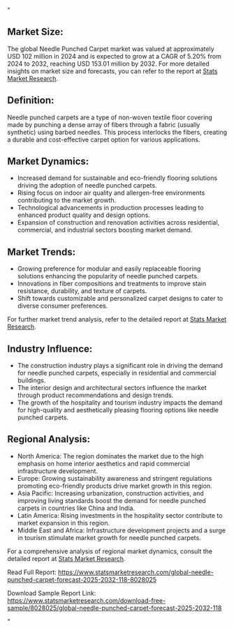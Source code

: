 "<h2>Market Size:</h2>
<p>The global Needle Punched Carpet market was valued at approximately USD 102 million in 2024 and is expected to grow at a CAGR of 5.20% from 2024 to 2032, reaching USD 153.01 million by 2032. For more detailed insights on market size and forecasts, you can refer to the report at <a href='https://www.statsmarketresearch.com/global-needle-punched-carpet-forecast-2025-2032-118-8028025'>Stats Market Research</a>.</p>

<h2>Definition:</h2>
<p>Needle punched carpets are a type of non-woven textile floor covering made by punching a dense array of fibers through a fabric (usually synthetic) using barbed needles. This process interlocks the fibers, creating a durable and cost-effective carpet option for various applications.</p>

<h2>Market Dynamics:</h2>
<ul>
    <li>Increased demand for sustainable and eco-friendly flooring solutions driving the adoption of needle punched carpets.</li>
    <li>Rising focus on indoor air quality and allergen-free environments contributing to the market growth.</li>
    <li>Technological advancements in production processes leading to enhanced product quality and design options.</li>
    <li>Expansion of construction and renovation activities across residential, commercial, and industrial sectors boosting market demand.</li>
</ul>

<h2>Market Trends:</h2>
<ul>
    <li>Growing preference for modular and easily replaceable flooring solutions enhancing the popularity of needle punched carpets.</li>
    <li>Innovations in fiber compositions and treatments to improve stain resistance, durability, and texture of carpets.</li>
    <li>Shift towards customizable and personalized carpet designs to cater to diverse consumer preferences.</li>
</ul>
<p>For further market trend analysis, refer to the detailed report at <a href='https://www.statsmarketresearch.com/global-needle-punched-carpet-forecast-2025-2032-118-8028025'>Stats Market Research</a>.</p>

<h2>Industry Influence:</h2>
<ul>
    <li>The construction industry plays a significant role in driving the demand for needle punched carpets, especially in residential and commercial buildings.</li>
    <li>The interior design and architectural sectors influence the market through product recommendations and design trends.</li>
    <li>The growth of the hospitality and tourism industry impacts the demand for high-quality and aesthetically pleasing flooring options like needle punched carpets.</li>
</ul>

<h2>Regional Analysis:</h2>
<ul>
    <li>North America: The region dominates the market due to the high emphasis on home interior aesthetics and rapid commercial infrastructure development.</li>
    <li>Europe: Growing sustainability awareness and stringent regulations promoting eco-friendly products drive market growth in this region.</li>
    <li>Asia Pacific: Increasing urbanization, construction activities, and improving living standards boost the demand for needle punched carpets in countries like China and India.</li>
    <li>Latin America: Rising investments in the hospitality sector contribute to market expansion in this region.</li>
    <li>Middle East and Africa: Infrastructure development projects and a surge in tourism stimulate market growth for needle punched carpets.</li>
</ul>
<p>For a comprehensive analysis of regional market dynamics, consult the detailed report at <a href='https://www.statsmarketresearch.com/global-needle-punched-carpet-forecast-2025-2032-118-8028025'>Stats Market Research</a>.</p>

<p>Read Full Report: <a href='https://www.statsmarketresearch.com/global-needle-punched-carpet-forecast-2025-2032-118-8028025'>https://www.statsmarketresearch.com/global-needle-punched-carpet-forecast-2025-2032-118-8028025</a></p>
<p>Download Sample Report Link: <a href='https://www.statsmarketresearch.com/download-free-sample/8028025/global-needle-punched-carpet-forecast-2025-2032-118'>https://www.statsmarketresearch.com/download-free-sample/8028025/global-needle-punched-carpet-forecast-2025-2032-118</a></p>"
